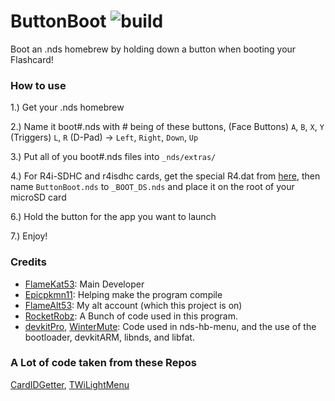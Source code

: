 # ButtonBoot ![build](https://travis-ci.org/FlameAlt53/ButtonBoot.svg?branch=master)
Boot an .nds homebrew by holding down a button when booting your Flashcard!

### How to use

1.) Get your .nds homebrew

2.) Name it boot#.nds with # being of these buttons, 
(Face Buttons) `A`, `B`, `X`, `Y`
(Triggers) `L`, `R`
(D-Pad) -> `Left`, `Right`, `Down`, `Up`

3.) Put all of you boot#.nds files into `_nds/extras/`

4.) For R4i-SDHC and r4isdhc cards, get the special R4.dat from [here](https://cdn.discordapp.com/attachments/286686210225864725/558474658274607114/r4.dat), then name `ButtonBoot.nds` to `_BOOT_DS.nds` and place it on the root of your microSD card

6.) Hold the button for the app you want to launch

7.) Enjoy!

### Credits

- [FlameKat53](https://github.com/FlameKat53): Main Developer
- [Epicpkmn11](https://github.com/Epicpkmn11): Helping make the program compile
- [FlameAlt53](https://github.com/FlameAlt53): My alt account (which this project is on)
- [RocketRobz](https://github.com/RocketRobz): A Bunch of code used in this program.
- [devkitPro](https://github.com/devkitPro), [WinterMute](https://github.com/WinterMute): Code used in nds-hb-menu, and the use of the bootloader, devkitARM, libnds, and libfat.

### A Lot of code taken from these Repos

[CardIDGetter](https://github.com/RocketRobz/CardIDGetter), [TWiLightMenu](https://github.com/RocketRobz/TWiLightMenu)
